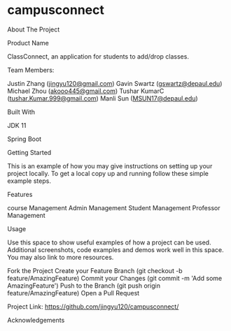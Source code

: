# campusconnect
About The Project

Product Name 

ClassConnect, an application for students to add/drop classes.

Team Members:

Justin Zhang (jingyu120@gmail.com)
Gavin Swartz (gswartz@depaul.edu)
Michael Zhou (akooo445@gmail.com)
Tushar KumarC (tushar.Kumar.999@gmail.com)
Manli Sun (MSUN17@depaul.edu)


Built With

JDK 11

Spring Boot


Getting Started

This is an example of how you may give instructions on setting up your project locally. To get a local copy up and running follow these simple example steps.


Features

course Management
Admin Management
Student Management
Professor Management


Usage


Use this space to show useful examples of how a project can be used. Additional screenshots, code examples and demos work well in this space. You may also link to more resources.


Fork the Project
Create your Feature Branch (git checkout -b feature/AmazingFeature)
Commit your Changes (git commit -m 'Add some AmazingFeature')
Push to the Branch (git push origin feature/AmazingFeature)
Open a Pull Request



Project Link: https://github.com/jingyu120/campusconnect/


Acknowledgements
